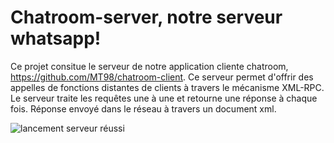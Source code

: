# Chatroom-server, notre serveur whatsapp!    
    
Ce projet consitue le serveur de notre application cliente chatroom, https://github.com/MT98/chatroom-client. Ce serveur permet d'offrir des appelles de fonctions distantes de clients à travers le mécanisme XML-RPC. Le serveur traite les requêtes une à une et retourne une réponse à chaque fois. Réponse envoyé dans le réseau à travers un document xml.    


![lancement serveur réussi](https://drive.google.com/uc?id=101Ax102ENSCtiGJYKK-m3aDPBo2rQMP6)
